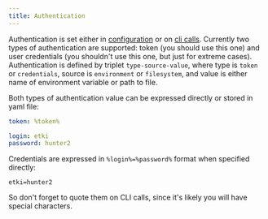 ```yaml
---
title: Authentication
---
```


Authentication is set either in [configuration](configuration) or
on [cli calls](cli#global-options). Currently two types of 
authentication are supported: token (you should use this one) and user
credentials (you shouldn't use this one, but just for extreme cases).
Authentication is defined by triplet `type-source-value`, where type is
`token` or `credentials`, source is `environment` or `filesystem`, and 
value is either name of environment variable or path to file.
 
Both types of authentication value can be expressed directly or stored in 
yaml file:

```yaml
token: %token%
```

```yaml
login: etki
password: hunter2
```

Credentials are expressed in `%login%=%password%` format when specified
directly:

```text
etki=hunter2
```

So don't forget to quote them on CLI calls, since it's likely you will 
have special characters.
